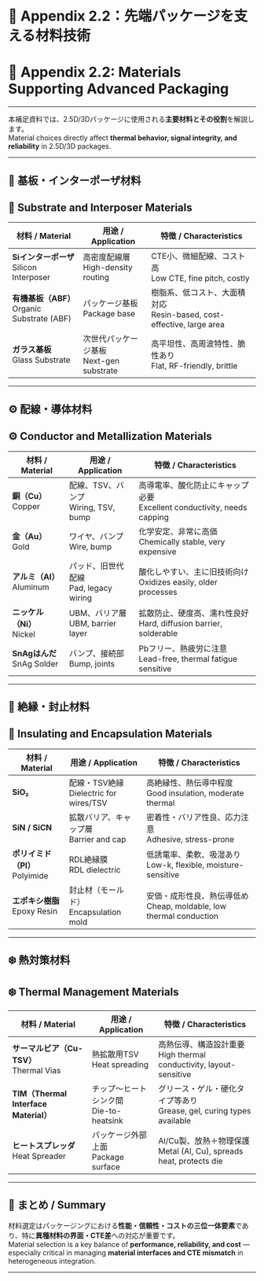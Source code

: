 # 📘 Appendix 2.2：先端パッケージを支える材料技術  
# 📘 Appendix 2.2: Materials Supporting Advanced Packaging

---

本補足資料では、2.5D/3Dパッケージに使用される**主要材料とその役割**を解説します。  
Material choices directly affect **thermal behavior, signal integrity, and reliability** in 2.5D/3D packages.

---

## 🧱 基板・インターポーザ材料  
## 🧱 Substrate and Interposer Materials

| 材料 / Material | 用途 / Application | 特徴 / Characteristics |
|------------------|---------------------|--------------------------|
| **Siインターポーザ**<br>Silicon Interposer | 高密度配線層<br>High-density routing | CTE小、微細配線、コスト高<br>Low CTE, fine pitch, costly |
| **有機基板（ABF）**<br>Organic Substrate (ABF) | パッケージ基板<br>Package base | 樹脂系、低コスト、大面積対応<br>Resin-based, cost-effective, large area |
| **ガラス基板**<br>Glass Substrate | 次世代パッケージ基板<br>Next-gen substrate | 高平坦性、高周波特性、脆性あり<br>Flat, RF-friendly, brittle |

---

## ⚙️ 配線・導体材料  
## ⚙️ Conductor and Metallization Materials

| 材料 / Material | 用途 / Application | 特徴 / Characteristics |
|------------------|---------------------|--------------------------|
| **銅（Cu）**<br>Copper | 配線、TSV、バンプ<br>Wiring, TSV, bump | 高導電率、酸化防止にキャップ必要<br>Excellent conductivity, needs capping |
| **金（Au）**<br>Gold | ワイヤ、バンプ<br>Wire, bump | 化学安定、非常に高価<br>Chemically stable, very expensive |
| **アルミ（Al）**<br>Aluminum | パッド、旧世代配線<br>Pad, legacy wiring | 酸化しやすい、主に旧技術向け<br>Oxidizes easily, older processes |
| **ニッケル（Ni）**<br>Nickel | UBM、バリア層<br>UBM, barrier layer | 拡散防止、硬度高、濡れ性良好<br>Hard, diffusion barrier, solderable |
| **SnAgはんだ**<br>SnAg Solder | バンプ、接続部<br>Bump, joints | Pbフリー、熱疲労に注意<br>Lead-free, thermal fatigue sensitive |

---

## 🧪 絶縁・封止材料  
## 🧪 Insulating and Encapsulation Materials

| 材料 / Material | 用途 / Application | 特徴 / Characteristics |
|------------------|---------------------|--------------------------|
| **SiO₂** | 配線・TSV絶縁<br>Dielectric for wires/TSV | 高絶縁性、熱伝導中程度<br>Good insulation, moderate thermal |
| **SiN / SiCN** | 拡散バリア、キャップ層<br>Barrier and cap | 密着性・バリア性良、応力注意<br>Adhesive, stress-prone |
| **ポリイミド（PI）**<br>Polyimide | RDL絶縁膜<br>RDL dielectric | 低誘電率、柔軟、吸湿あり<br>Low-k, flexible, moisture-sensitive |
| **エポキシ樹脂**<br>Epoxy Resin | 封止材（モールド）<br>Encapsulation mold | 安価・成形性良、熱伝導低め<br>Cheap, moldable, low thermal conduction |

---

## ❄️ 熱対策材料  
## ❄️ Thermal Management Materials

| 材料 / Material | 用途 / Application | 特徴 / Characteristics |
|------------------|---------------------|--------------------------|
| **サーマルビア（Cu-TSV）**<br>Thermal Vias | 熱拡散用TSV<br>Heat spreading | 高熱伝導、構造設計重要<br>High thermal conductivity, layout-sensitive |
| **TIM（Thermal Interface Material）** | チップ～ヒートシンク間<br>Die-to-heatsink | グリース・ゲル・硬化タイプ等あり<br>Grease, gel, curing types available |
| **ヒートスプレッダ**<br>Heat Spreader | パッケージ外部上面<br>Package surface | Al/Cu製、放熱＋物理保護<br>Metal (Al, Cu), spreads heat, protects die |

---

## 📌 まとめ / Summary

材料選定はパッケージングにおける**性能・信頼性・コストの三位一体要素**であり、特に**異種材料の界面・CTE差**への対応が重要です。  
Material selection is a key balance of **performance, reliability, and cost** — especially critical in managing **material interfaces and CTE mismatch** in heterogeneous integration.

---

